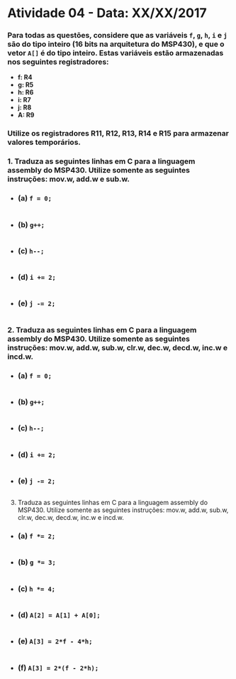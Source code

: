 # Atividade 04 - Data: XX/XX/2017

### **Para todas as questões, considere que as variáveis `f`, `g`, `h`, `i` e `j` são do tipo inteiro (16 bits na arquitetura do MSP430), e que o vetor `A[]` é do tipo inteiro. Estas variáveis estão armazenadas nos seguintes registradores:**
- **f: R4**
- **g: R5**
- **h: R6**
- **i: R7**
- **j: R8**
- **A: R9**
### **Utilize os registradores R11, R12, R13, R14 e R15 para armazenar valores temporários.**

### 1. **Traduza as seguintes linhas em C para a linguagem assembly do MSP430. Utilize somente as seguintes instruções: mov.w, add.w e sub.w.**
- ### **(a) `f = 0;`**
```
```

- ### **(b) `g++;`**
```
```

- ### **(c) `h--;`**
```
```

- ### **(d) `i += 2;`**
```
```

- ### **(e) `j -= 2;`**
```
```

### 2. **Traduza as seguintes linhas em C para a linguagem assembly do MSP430. Utilize somente as seguintes instruções: mov.w, add.w, sub.w, clr.w, dec.w, decd.w, inc.w e incd.w.**
- ### **(a) `f = 0;`**
```
```

- ### **(b) `g++;`**
```
```

- ### **(c) `h--;`**
```
```

- ### **(d) `i += 2;`**
```
```

- ### **(e) `j -= 2;`**
```
```

3. Traduza as seguintes linhas em C para a linguagem assembly do MSP430. Utilize somente as seguintes instruções: mov.w, add.w, sub.w, clr.w, dec.w, decd.w, inc.w e incd.w.
- ### **(a) `f *= 2;`**
```
```

- ### **(b) `g *= 3;`**
```
```

- ### **(c) `h *= 4;`**
```
```

- ### **(d) `A[2] = A[1] + A[0];`**
```
```

- ### **(e) `A[3] = 2*f - 4*h;`**
```
```

- ### **(f) `A[3] = 2*(f - 2*h);`**
```
```

